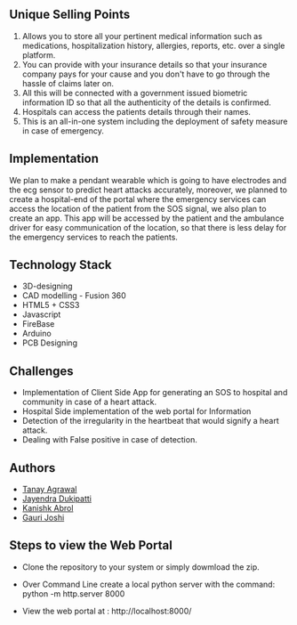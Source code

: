 
## Unique Selling Points

1.	Allows you to store all your pertinent medical information such as medications, hospitalization history, allergies, reports, etc. over a single platform.
2.	You can provide with your insurance details so that your insurance company pays for your cause and you don't have to go through the hassle of claims later on.
3.	All this will be connected with a government issued biometric information ID so that all the authenticity of the details is confirmed.
4.	Hospitals can access the patients details through their names.
5. This is an all-in-one system including the deployment of safety measure in case of emergency.

## Implementation
We plan to make a pendant wearable which is going to have electrodes and the ecg sensor to predict heart attacks accurately, moreover, we planned to create a hospital-end of the portal where the emergency services can access the location of the patient from the SOS signal, we also plan to create an app. This app will be accessed by the patient and the ambulance driver for easy communication of the location, so that there is less delay for the emergency services to reach the patients.

## Technology Stack
* 3D-designing
* CAD modelling - Fusion 360
* HTML5 + CSS3
* Javascript
* FireBase
* Arduino
* PCB Designing


## Challenges

* Implementation of Client Side App for generating an SOS to hospital and community in case of a heart attack.
* Hospital Side implementation of the web portal for Information
* Detection of the irregularity in the heartbeat that would signify a heart attack.
* Dealing with False positive in case of detection. 

## Authors

* [Tanay Agrawal](https://github.com/makertanay)
* [Jayendra Dukipatti](https://github.com/Jayendra-Dukkipati)
* [Kanishk Abrol](https://github.com/kanishk0501)
* [Gauri Joshi](https://github.com/kodekandy)

## Steps to view the Web Portal

* Clone the repository to your system or simply dowmload the zip.

* Over Command Line create a local python server with the command: python -m http.server 8000

* View the web portal at : http://localhost:8000/
